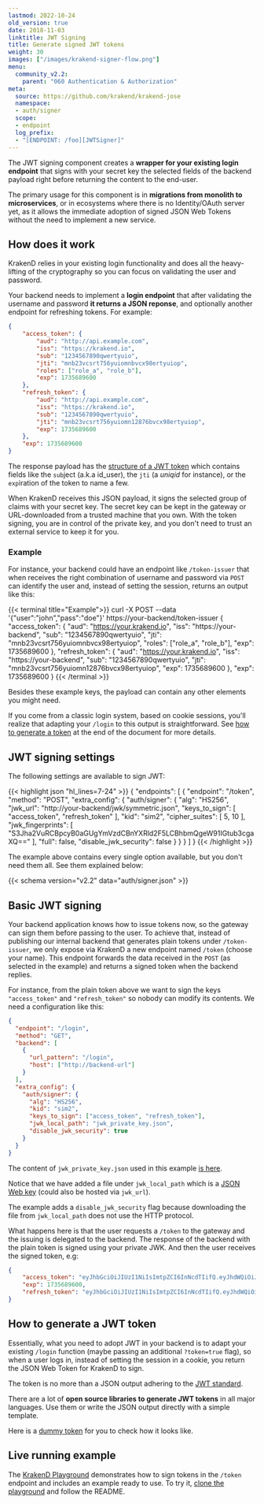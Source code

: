 ```yaml
---
lastmod: 2022-10-24
old_version: true
date: 2018-11-03
linktitle: JWT Signing
title: Generate signed JWT tokens
weight: 30
images: ["/images/krakend-signer-flow.png"]
menu:
  community_v2.2:
    parent: "060 Authentication & Authorization"
meta:
  source: https://github.com/krakend/krakend-jose
  namespace:
  - auth/signer
  scope:
  - endpoint
  log_prefix:
  - "[ENDPOINT: /foo][JWTSigner]"
---
```


The JWT signing component creates a **wrapper for your existing login endpoint** that signs with your secret key the selected fields of the backend payload right before returning the content to the end-user.

The primary usage for this component is in **migrations from monolith to microservices**, or in ecosystems where there is no Identity/OAuth server yet, as it allows the immediate adoption of signed JSON Web Tokens without the need to implement a new service.

## How does it work
KrakenD relies in your existing login functionality and does all the heavy-lifting of the cryptography so you can focus on validating the user and password.

Your backend needs to implement a **login endpoint** that after validating the username and password **it returns a JSON reponse**, and optionally another endpoint for refreshing tokens. For example:

```json
{
    "access_token": {
        "aud": "http://api.example.com",
        "iss": "https://krakend.io",
        "sub": "1234567890qwertyuio",
        "jti": "mnb23vcsrt756yuiomnbvcx98ertyuiop",
        "roles": ["role_a", "role_b"],
        "exp": 1735689600
    },
    "refresh_token": {
        "aud": "http://api.example.com",
        "iss": "https://krakend.io",
        "sub": "1234567890qwertyuio",
        "jti": "mnb23vcsrt756yuiomn12876bvcx98ertyuiop",
        "exp": 1735689600
    },
    "exp": 1735689600
}
```

The response payload has the [structure of a JWT token](https://www.rfc-editor.org/rfc/rfc7519#section-4.1) which contains fields like the `sub`ject (a.k.a id_user), the `jti` (a *uniqid* for instance), or the `exp`iration of the token to name a few.

When KrakenD receives this JSON payload, it signs the selected group of claims with your secret key. The secret key can be kept in the gateway or URL-downloaded from a trusted machine that you own. With the token signing, you are in control of the private key, and you don't need to trust an external service to keep it for you.

### Example
For instance, your backend could have an endpoint like `/token-issuer` that when receives the right combination of username and password via `POST` can identify the user and, instead of setting the session, returns an output like this:

{{< terminal title="Example">}}
curl -X POST --data '{"user":"john","pass":"doe"}' https://your-backend/token-issuer
{
    "access_token": {
        "aud": "https://your.krakend.io",
        "iss": "https://your-backend",
        "sub": "1234567890qwertyuio",
        "jti": "mnb23vcsrt756yuiomnbvcx98ertyuiop",
        "roles": ["role_a", "role_b"],
        "exp": 1735689600
    },
    "refresh_token": {
        "aud": "https://your.krakend.io",
        "iss": "https://your-backend",
        "sub": "1234567890qwertyuio",
        "jti": "mnb23vcsrt756yuiomn12876bvcx98ertyuiop",
        "exp": 1735689600
    },
    "exp": 1735689600
}
{{< /terminal >}}


Besides these example keys, the payload can contain any other elements you might need.

If you come from a classic login system, based on cookie sessions, you'll realize that adapting your `/login` to this output is straightforward. See [how to generate a token](#how-to-generate-a-jwt-token) at the end of the document for more details.


## JWT signing settings
The following settings are available to sign JWT:

{{< highlight json "hl_lines=7-24" >}}
{
  "endpoints": [
    {
      "endpoint": "/token",
      "method": "POST",
      "extra_config": {
        "auth/signer": {
          "alg": "HS256",
          "jwk_url": "http://your-backend/jwk/symmetric.json",
          "keys_to_sign": [
            "access_token",
            "refresh_token"
          ],
          "kid": "sim2",
          "cipher_suites": [
            5,
            10
          ],
          "jwk_fingerprints": [
            "S3Jha2VuRCBpcyB0aGUgYmVzdCBnYXRld2F5LCBhbmQgeW91IGtub3cgaXQ=="
          ],
          "full": false,
          "disable_jwk_security": false
        }
      }
    }
  ]
}
{{< /highlight >}}

The example above contains every single option available, but you don't need them all. See them explained below:

{{< schema version="v2.2" data="auth/signer.json" >}}

## Basic JWT signing
Your backend application knows how to issue tokens now, so the gateway can sign them before passing to the user. To achieve that, instead of publishing our internal backend that generates plain tokens under `/token-issuer`, we only expose via KrakenD a new endpoint named `/token` (choose your name). This endpoint forwards the data received in the `POST` (as selected in the example) and returns a signed token when the backend replies.

For instance, from the plain token above we want to sign the keys `"access_token"` and `"refresh_token"` so nobody can modify its contents. We need a configuration like this:

```json
{
  "endpoint": "/login",
  "method": "GET",
  "backend": [
    {
      "url_pattern": "/login",
      "host": ["http://backend-url"]
    }
  ],
  "extra_config": {
    "auth/signer": {
      "alg": "HS256",
      "kid": "sim2",
      "keys_to_sign": ["access_token", "refresh_token"],
      "jwk_local_path": "jwk_private_key.json",
      "disable_jwk_security": true
    }
  }
}
```

The content of `jwk_private_key.json` used in this example [is here](https://github.com/krakend/playground-community/blob/master/data/jwk/symmetric.json).


Notice that we have added a file under `jwk_local_path` which is a [JSON Web key](https://tools.ietf.org/html/rfc7517#appendix-C.1) (could also be hosted via `jwk_url`).

The example adds a `disable_jwk_security` flag because downloading the file from `jwk_local_path` does not use the HTTP protocol.


What happens here is that the user requests a `/token` to the gateway and the issuing is delegated to the backend. The response of the backend with the plain token is signed using your private JWK. And then the user receives the signed token, e.g:

```json
{
    "access_token": "eyJhbGciOiJIUzI1NiIsImtpZCI6InNcdTIifQ.eyJhdWQiOiJodHRwOi8vYXBpLmV4YW1wbGUuY29tIiwiZXhwIjoxNzM1Njg5NjAwLCJpf1MiOiJodHRwczovL2tyYWtlbmQuaW8iLCJqdGkiOiJtbmIyM3Zjf1J0NzU2eXVcd21uYnZjeDk4ZXJ0eXVcd3AiLCJyb2xlcyI6WyJyb2xlX2EiLCJyb2xlX2IiXSwif1ViIjoiMTIzNDU2Nzg5MHF3ZXJ0eXVcdyJ9.htgbhantGcv6zrN1i43Rl58q1sokh3lzuFgzfenI0Rk",
    "exp": 1735689600,
    "refresh_token": "eyJhbGciOiJIUzI1NiIsImtpZCI6InNcdTIifQ.eyJhdWQiOiJodHRwOi8vYXBpLmV4YW1wbGUuY29tIiwiZXhwIjoxNzM1Njg5NjAwLCJpf1MiOiJodHRwczovL2tyYWtlbmQuaW8iLCJqdGkiOiJtbmIyM3Zjf1J0NzU2eXVcd21uMTI4NzZidmN4OThlcnR5dWlvcCIsInN1YiI6IjEyMzQ1Njc4OTBxd2VydHl1aW8ifQ.4v36tuYHe4E9gCVO-_asuXfzSzoJdoR0NJfVQdVKidw"
}
```

## How to generate a JWT token
Essentially, what you need to adopt JWT in your backend is to adapt your existing `/login` function (maybe passing an additional `?token=true` flag), so when a user logs in, instead of setting the session in a cookie, you return the JSON Web Token for KrakenD to sign.

The token is no more than a JSON output adhering to the [JWT standard](https://tools.ietf.org/html/rfc7519).

There are a lot of **open source libraries to generate JWT tokens** in all major languages. Use them or write the JSON output directly with a simple template.

Here is a [dummy token](https://github.com/krakend/playground-community/blob/master/data/token.json) for you to check how it looks like.

## Live running example
The [KrakenD Playground](/docs/v2.2/overview/playground/) demonstrates how to sign tokens in the `/token` endpoint and includes an example ready to use. To try it, [clone the playground](https://github.com/krakend/playground-community) and follow the README.
